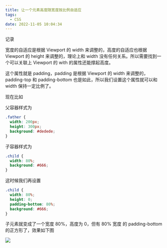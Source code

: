 ```yaml
---
title: 让一个元素高度随宽度按比例自适应
tags:
  - CSS
date: 2022-11-05 10:04:34
---
```


记录

<!--more-->

宽度的自适应是根据 Viewport 的 width 来调整的，高度的自适应也根据 Viewport 的 height 来调整的，理论上和 width 没有任何关系。所以需要找到一个可以关联上 Viewport 的 with 的属性还能撑起高度。

这个属性就是 padding，padding 是根据 Viewport 的 width 来调整的，padding-top 和 padding-bottom 也是如此，所以我们设置这个属性就可以和 width 保持一定比例了。

现在比如

父容器样式为

```css
.father {
  width: 200px;
  height: 300px;
  background: #dedede;
}
```

子容器样式为

```css
.child {
  width: 80%;
  background: #666;
}
```

这时候我们再设置

```css
.child {
  width: 80%;
  height: 0;
  padding-bottom: 80%;
  background: #666;
}
```

子元素就变成了一个宽度 80%，高度为 0，但有 80% 宽度 的 padding-bottom 的正方形了，效果如下图

![](https://img.iszy.xyz/1667613841613.png)
